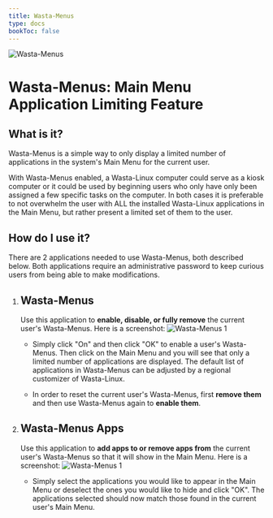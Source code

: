 ```yaml
---
title: Wasta-Menus
type: docs
bookToc: false
---
```


![Wasta-Menus](/media/wasta-apps/wasta-menus/wasta-menus-128.png)

# Wasta-Menus: Main Menu Application Limiting Feature

## What is it?

Wasta-Menus is a simple way to only display a limited number of applications in the system's Main Menu for the current user.

With Wasta-Menus enabled, a Wasta-Linux computer could serve as a kiosk computer or it could be used by beginning users who only have only been assigned a few specific tasks on the computer. In both cases it is preferable to not overwhelm the user with ALL the installed Wasta-Linux applications in the Main Menu, but rather present a limited set of them to the user.

## How do I use it?

There are 2 applications needed to use Wasta-Menus, both described below. Both applications require an administrative password to keep curious users from being able to make modifications.

1. ## Wasta-Menus

    Use this application to **enable, disable, or fully remove** the current user's Wasta-Menus. 
Here is a screenshot:
![Wasta-Menus 1](/media/wasta-apps/wasta-menus/wasta-menus-1.png)

    - Simply click "On" and then click "OK" to enable a user's Wasta-Menus. Then click on the Main Menu and you will see that only a limited number of applications are displayed. The default list of applications in Wasta-Menus can be adjusted by a regional customizer of Wasta-Linux.

    - In order to reset the current user's Wasta-Menus, first **remove them** and then use Wasta-Menus again to **enable them**.

2. ## Wasta-Menus Apps

    Use this application to **add apps to or remove apps from** the current user's Wasta-Menus so that it will show in the Main Menu. Here is a screenshot:
![Wasta-Menus 1](/media/wasta-apps/wasta-menus/wasta-menus-2.png)

    - Simply select the applications you would like to appear in the Main Menu or deselect the ones you would like to hide and click "OK". The applications selected should now match those found in the current user's Main Menu.
